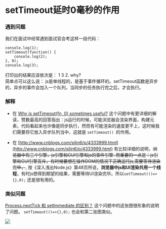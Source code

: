 # setTimeout延时0毫秒的作用

### 遇到问题
我们在面试中经常遇到面试官会考这样一段代码：

```
console.log(1);
setTimeout(function() {
	console.log(2);
}, 0);
console.log(3);
```
打印出的结果应该依次是： 1 3 2. why?    
简单点可以这么说： js是单线程的，是基于事件循环的。setTimeout函数是异步的，异步的事件会加入一个队列，当同步的任务执行完之后，才会执行。

### 解释
* 在 [Why is setTimeout(fn, 0) sometimes useful?](https://stackoverflow.com/questions/779379/why-is-settimeoutfn-0-sometimes-useful) 这个问题中有更详细的解读，赞数最高的回答指出：js运行的时候，可能浏览器会渲染界面，构建元素，代码看起来也许像是同步执行，然而有可能渲染的速度更不上，这时候我们需要将它放入异步队列当中，这就是 `setTimeout() `的作用。 

* 在 [http://www.cnblogs.com/silin6/p/4333999.html](http://www.cnblogs.com/silin6/p/4333999.html) 有比较详细的说明，~~浏览器中有三个引擎，js引擎和GUI引擎和js的事件引擎. 而重要的一点是：js引擎和GUI引擎互斥，有时候要想在操作DOM的情况下正确运行js,需要等待渲染完毕，~~, 按《深入浅出Node.js》第48页所说，**浏览器中js和UI渲染共用一个线程**，有时js想得到期望的结果，需要等待UI渲染完毕。所以`setTimeout(()=>{},0);` 还是很有用的。

### 类似问题
[Process.nextTick 和 setImmediate 的区别？](https://www.zhihu.com/question/23028843) 这个问题中的这张图很形象的说明了问题。 `setTimeout(()=>{},0);` 也会和第二张图类似。

![](http://owbd0ue91.bkt.clouddn.com/QQ20170919-104820@2x.png)